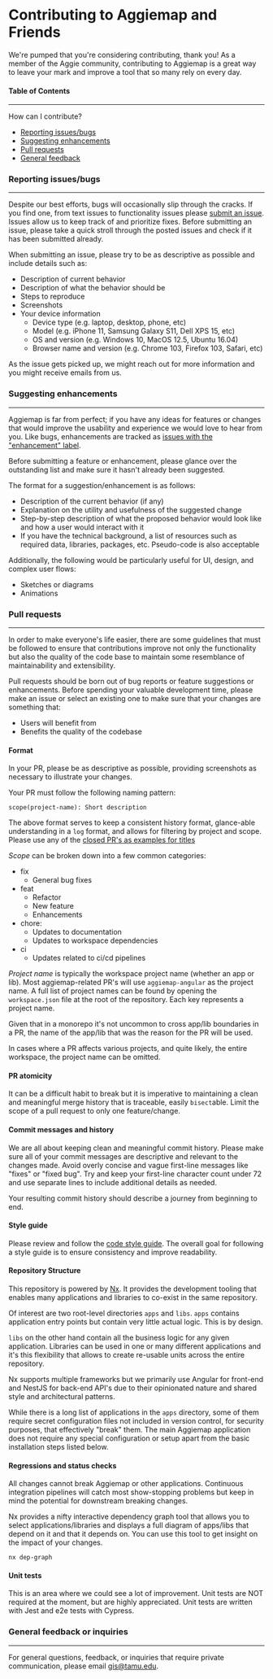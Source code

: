 # Contributing to Aggiemap and Friends

We're pumped that you're considering contributing, thank you! As a member of the Aggie community, contributing to Aggiemap is a great way to leave your mark and improve a tool that so many rely on every day.

#### Table of Contents
---

How can I contribute?
- [Reporting issues/bugs](#reporting-issuesbugs)
- [Suggesting enhancements](#suggesting-enhancements)
- [Pull requests](#pull-requests)
- [General feedback](#general-feedback-or-inquiries)


### Reporting issues/bugs
---

Despite our best efforts, bugs will occasionally slip through the cracks. If you find one, from text issues to functionality issues please [submit an issue](https://github.com/TamuGeoInnovation/Tamu.GeoInnovation.js.monorepo/issues). Issues allow us to keep track of and prioritize fixes. Before submitting an issue, please take a quick stroll through the posted issues and check if it has been submitted already.

When submitting an issue, please try to be as descriptive as possible and include details such as:

- Description of current behavior
- Description of what the behavior should be 
- Steps to reproduce
- Screenshots
- Your device information
  - Device type (e.g. laptop, desktop, phone, etc)
  - Model (e.g. iPhone 11, Samsung Galaxy S11, Dell XPS 15, etc)
  - OS and version (e.g. Windows 10, MacOS 12.5, Ubuntu 16.04)
  - Browser name and version (e.g. Chrome 103, Firefox 103, Safari, etc)

As the issue gets picked up, we might reach out for more information and you might receive emails from us.

### Suggesting enhancements
---

Aggiemap is far from perfect; if you have any ideas for features or changes that would improve the usability and experience we would love to hear from you. Like bugs, enhancements are tracked as [issues with the "enhancement" label](https://github.com/TamuGeoInnovation/Tamu.GeoInnovation.js.monorepo/issues?q=is%3Aissue+is%3Aopen+label%3Aenhancement).

Before submitting a feature or enhancement, please glance over the outstanding list and make sure it hasn't already been suggested.

The format for a suggestion/enhancement is as follows:

- Description of the current behavior (if any)
- Explanation on the utility and usefulness of the suggested change
- Step-by-step description of what the proposed behavior would look like and how a user would interact with it
- If you have the technical background, a list of resources such as required data, libraries, packages, etc. Pseudo-code is also acceptable

Additionally, the following would be particularly useful for UI, design, and complex user flows:
- Sketches or diagrams
- Animations


### Pull requests
---

In order to make everyone's life easier, there are some guidelines that must be followed to ensure that contributions improve not only the functionality but also the quality of the code base to maintain some resemblance of maintainability and extensibility.

Pull requests should be born out of bug reports or feature suggestions or enhancements. Before spending your valuable development time, please make an issue or select an existing one to make sure that your changes are something that:

- Users will benefit from
- Benefits the quality of the codebase

#### Format

In your PR, please be as descriptive as possible, providing screenshots as necessary to illustrate your changes.

Your PR must follow the following naming pattern:

`scope(project-name): Short description`

The above format serves to keep a consistent history format, glance-able understanding in a `log` format, and allows for filtering by project and scope. Please use any of the [closed PR's as examples for titles](https://github.com/TamuGeoInnovation/Tamu.GeoInnovation.js.monorepo/pulls?q=is%3Apr+is%3Aclosed)

*Scope* can be broken down into a few common categories:

- fix
  - General bug fixes
- feat
  - Refactor
  - New feature
  - Enhancements
- chore:
  - Updates to documentation
  - Updates to workspace dependencies
- ci
  - Updates related to ci/cd pipelines

*Project name* is typically the workspace project name (whether an app or lib). Most aggiemap-related PR's will use `aggiemap-angular` as the project name. A full list of project names can be found by opening the `workspace.json` file at the root of the repository. Each key represents a project name.

Given that in a monorepo it's not uncommon to cross app/lib boundaries in a PR, the name of the app/lib that was the reason for the PR will be used. 

In cases where a PR affects various projects, and quite likely, the entire workspace, the project name can be omitted.

#### PR atomicity

It can be a difficult habit to break but it is imperative to maintaining a clean and meaningful merge history that is traceable, easily `bisect`able. Limit the scope of a pull request to only one feature/change.

#### Commit messages and history

We are all about keeping clean and meaningful commit history. Please make sure all of your commit messages are descriptive and relevant to the changes made. Avoid overly concise and vague first-line messages like "fixes" or "fixed bug". Try and keep your first-line character count under 72 and use separate lines to include additional details as needed.

Your resulting commit history should describe a journey from beginning to end.

#### Style guide

Please review and follow the [code style guide](https://github.com/TamuGeoInnovation/Tamu.GeoInnovation.js.monorepo/wiki/Style-Guide). The overall goal for following a style guide is to ensure consistency and improve readability.

#### Repository Structure

This repository is powered by [Nx](https://nx.dev/). It provides the development tooling that enables many applications and libraries to co-exist in the same repository.

Of interest are two root-level directories `apps` and `libs`. `apps` contains application entry points but contain very little actual logic. This is by design. 

`libs` on the other hand contain all the business logic for any given application. Libraries can be used in one or many different applications and it's this flexibility that allows to create re-usable units across the entire repository.

Nx supports multiple frameworks but we primarily use Angular for front-end and NestJS for back-end API's due to their opinionated nature and shared style and architectural patterns.

While there is a long list of applications in the `apps` directory, some of them require secret configuration files not included in version control, for security purposes, that effectively "break" them. The main Aggiemap application does not require any special configuration or setup apart from the basic installation steps listed below.

#### Regressions and status checks

All changes cannot break Aggiemap or other applications. Continuous integration pipelines will catch most show-stopping problems but keep in mind the potential for downstream breaking changes. 

Nx provides a nifty interactive dependency graph tool that allows you to select applications/libraries and displays a full diagram of apps/libs that depend on it and that it depends on. You can use this tool to get insight on the impact of your changes.

`nx dep-graph`



#### Unit tests

This is an area where we could see a lot of improvement. Unit tests are NOT required at the moment, but are highly appreciated. Unit tests are written with Jest and e2e tests with Cypress.

### General feedback or inquiries
---

For general questions, feedback, or inquiries that require private communication, please email gis@tamu.edu.
